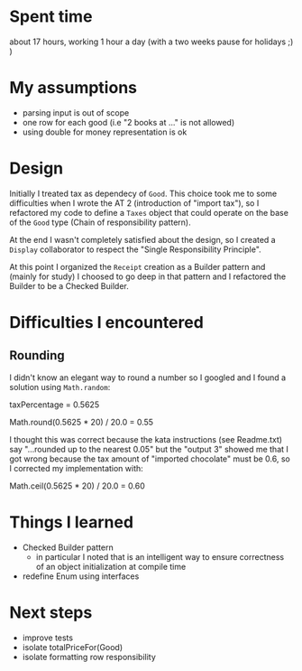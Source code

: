 # Spent time
about 17 hours, working 1 hour a day (with a two weeks pause for holidays ;) )

# My assumptions
* parsing input is out of scope
* one row for each good (i.e "2 books at ..." is not allowed)
* using double for money representation is ok

# Design
Initially I treated tax as dependecy of `Good`. This choice took me to some difficulties when I wrote the AT 2 (introduction of "import tax"), so I refactored my code to define a `Taxes` object that could operate on the base of the `Good` type (Chain of responsibility pattern).

At the end I wasn't completely satisfied about the design, so I created a `Display` collaborator to respect the "Single Responsibility Principle".

At this point I organized the `Receipt` creation as a Builder pattern and (mainly for study) I choosed to go deep in that pattern and I refactored the Builder to be a Checked Builder.
 
# Difficulties I encountered
## Rounding
I didn't know an elegant way to round a number so I googled and I found a solution using `Math.random`:

taxPercentage = 0.5625

Math.round(0.5625 * 20) / 20.0 = 0.55

I thought this was correct because the kata instructions (see Readme.txt) say "...rounded up to the nearest 0.05" but
the "output 3" showed me that I got wrong because the tax amount of "imported chocolate" must be 0.6, so I corrected my
implementation with:

Math.ceil(0.5625 * 20) / 20.0  = 0.60

# Things I learned
* Checked Builder pattern
  * in particular I noted that is an intelligent way to ensure correctness of an object initialization at compile time 
* redefine Enum using interfaces
 

# Next steps 
* improve tests
* isolate totalPriceFor(Good)
* isolate formatting row responsibility